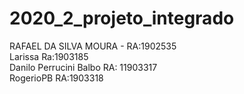 # 2020_2_projeto_integrado
RAFAEL DA SILVA MOURA - RA:1902535    
Larissa Ra:1903185   
Danilo Perrucini Balbo RA: 11903317  
RogerioPB RA:1903318

